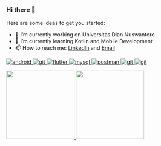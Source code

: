 ### Hi there 👋

Here are some ideas to get you started:

- 🔭 I’m currently working on Universitas Dian Nuswantoro  
- 🌱 I’m currently learning Kotlin and Mobile Development  
- 📫 How to reach me: [LinkedIn](https://www.linkedin.com/in/manuel-eric-saputra/) and [Email](mailto:manueleric.saputra@gmail.com)

<p align="left">
  <a href="https://developer.android.com" target="_blank" rel="noreferrer">
    <img
      src="https://img.shields.io/badge/Android-3DDC84?style=for-the-badge&logo=android&logoColor=white"
      alt="android"
    />
  </a>
  <a href="https://kotlinlang.org/" target="_blank" rel="noreferrer">
    <img
      src="https://img.shields.io/badge/kotlin-%237F52FF.svg?style=for-the-badge&logo=kotlin&logoColor=white"
      alt="git"
    />
  </a>
  <a href="https://flutter.dev" target="_blank" rel="noreferrer">
    <img
      src="https://img.shields.io/badge/Flutter-%2302569B.svg?style=for-the-badge&logo=Flutter&logoColor=white"
      alt="flutter"
    />
  </a>
  <a href="https://www.mysql.com/" target="_blank" rel="noreferrer">
    <img
      src="https://img.shields.io/badge/mysql-4479A1.svg?style=for-the-badge&logo=mysql&logoColor=white"
      alt="mysql"
    />
  </a>
  <a href="https://www.postman.com/" target="_blank" rel="noreferrer">
    <img
      src="https://img.shields.io/badge/Postman-FF6C37?style=for-the-badge&logo=postman&logoColor=white"
      alt="postman"
    />
    <a href="https://firebase.google.com/" target="_blank" rel="noreferrer">
      <img
        src="https://img.shields.io/badge/firebase-a08021?style=for-the-badge&logo=firebase&logoColor=ffcd34"
        alt="git"
      />
    </a>
  </a>
  <a href="https://git-scm.com/" target="_blank" rel="noreferrer">
    <img
      src="https://img.shields.io/badge/git-%23F05033.svg?style=for-the-badge&logo=git&logoColor=white"
      alt="git"
    />
  </a>
</p>

<p align="left">
<a href="https://github.com/ManuelEric31">
  <img height="180em" src="https://github-readme-stats-eight-theta.vercel.app/api?username=ManuelEric31&show_icons=true&theme=algolia&include_all_commits=true&count_private=true"/>
  <img height="180em" src="https://github-readme-stats-eight-theta.vercel.app/api/top-langs/?username=ManuelEric31&layout=compact&theme=algolia"/>
</a>
</p>
